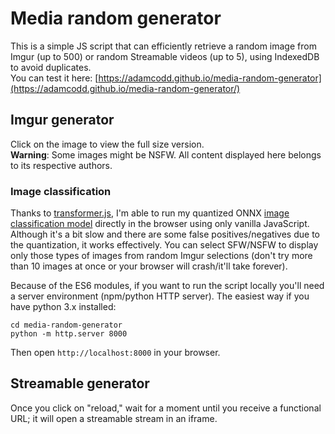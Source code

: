 # Media random generator
This is a simple JS script that can efficiently retrieve a random image from Imgur (up to 500) or random Streamable videos (up to 5), using IndexedDB to avoid duplicates.\
You can test it here: [https://adamcodd.github.io/media-random-generator](https://adamcodd.github.io/media-random-generator/)
## Imgur generator
Click on the image to view the full size version.\
<b>Warning</b>: Some images might be NSFW. All content displayed here belongs to its respective authors.
### Image classification
Thanks to [transformer.js](https://github.com/xenova/transformers.js), I'm able to run my quantized ONNX [image classification model](https://huggingface.co/AdamCodd/vit-base-nsfw-detector) directly in the browser using only vanilla JavaScript. Although it's a bit slow and there are some false positives/negatives due to the quantization, it works effectively. You can select SFW/NSFW to display only those types of images from random Imgur selections (don't try more than 10 images at once or your browser will crash/it'll take forever). 

Because of the ES6 modules, if you want to run the script locally you'll need a server environment (npm/python HTTP server). The easiest way if you have python 3.x installed:
```
cd media-random-generator
python -m http.server 8000
```
Then open `http://localhost:8000` in your browser.

## Streamable generator
Once you click on "reload," wait for a moment until you receive a functional URL; it will open a streamable stream in an iframe.

